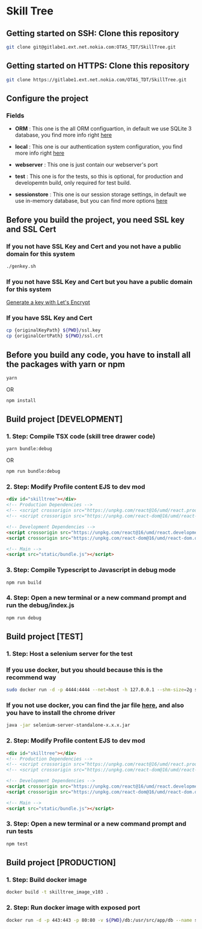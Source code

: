 # Skill Tree

## Getting started on SSH: Clone this repository

```sh
git clone git@gitlabe1.ext.net.nokia.com:OTAS_TDT/SkillTree.git
```

## Getting started on HTTPS: Clone this repository

```sh
git clone https://gitlabe1.ext.net.nokia.com/OTAS_TDT/SkillTree.git
```

## Configure the project

### Fields

* **ORM** : This one is the all ORM configuartion, in default we use SQLite 3 database, you find more info right [here](https://github.com/typeorm/typeorm/blob/master/docs/using-ormconfig.md)

* **local** : This one is our authentication system configuration, you find more info right [here](https://github.com/jaredhanson/passport-local#parameters)

* **webserver** : This one is just contain our webserver's port

* **test** : This one is for the tests, so this is optional, for production and developemtn build, only required for test build.

* **sessionstore** : This one is our session storage settings, in default we use in-memory database, but you can find more options [here](https://github.com/adrai/sessionstore)

## Before you build the project, you need SSL key and SSL Cert

### If you not have SSL Key and Cert and you not have a public domain for this system

```sh
./genkey.sh
```

### If you not have SSL Key and Cert but you have a public domain for this system

[Generate a key with Let's Encrypt](https://letsencrypt.org/getting-started)

### If you have SSL Key and Cert

```sh
cp {originalKeyPath} ${PWD}/ssl.key
cp {originalCertPath} ${PWD}/ssl.crt
```

## Before you build any code, you have to install all the packages with yarn or npm

```sh
yarn
```

OR

```sh
npm install
```

## Build project [DEVELOPMENT]

### 1. Step: Compile TSX code (skill tree drawer code)

```sh
yarn bundle:debug
```

OR

```sh
npm run bundle:debug
```

### 2. Step: Modify Profile content EJS to dev mod

```html
<div id="skilltree"></div>
<!-- Production Dependencies -->
<!-- <script crossorigin src="https://unpkg.com/react@16/umd/react.production.min.js"></script> -->
<!-- <script crossorigin src="https://unpkg.com/react-dom@16/umd/react-dom.production.min.js"></script> -->

<!-- Development Dependencies -->
<script crossorigin src="https://unpkg.com/react@16/umd/react.development.js"></script>
<script crossorigin src="https://unpkg.com/react-dom@16/umd/react-dom.development.js"></script>

<!-- Main -->
<script src="static/bundle.js"></script>
```

### 3. Step: Compile Typescript to Javascript in debug mode

```sh
npm run build
```

### 4. Step: Open a new terminal or a new command prompt and run the debug/index.js

```sh
npm run debug
```

## Build project [TEST]

### 1. Step: Host a selenium server for the test

### If you use docker, but you should because this is the recommend way

```sh
sudo docker run -d -p 4444:4444 --net=host -h 127.0.0.1 --shm-size=2g selenium/standalone-chrome:3.12.0-cobalt
```

### If you not use docker, you can find the jar file [here](http://selenium-release.storage.googleapis.com/index.html), and also you have to install the chrome driver

```sh
java -jar selenium-server-standalone-x.x.x.jar
```

### 2. Step: Modify Profile content EJS to dev mod

```html
<div id="skilltree"></div>
<!-- Production Dependencies -->
<!-- <script crossorigin src="https://unpkg.com/react@16/umd/react.production.min.js"></script> -->
<!-- <script crossorigin src="https://unpkg.com/react-dom@16/umd/react-dom.production.min.js"></script> -->

<!-- Development Dependencies -->
<script crossorigin src="https://unpkg.com/react@16/umd/react.development.js"></script>
<script crossorigin src="https://unpkg.com/react-dom@16/umd/react-dom.development.js"></script>

<!-- Main -->
<script src="static/bundle.js"></script>
```

### 3. Step: Open a new terminal or a new command prompt and run tests

```sh
npm test
```

## Build project [PRODUCTION]

### 1. Step: Build docker image

```sh
docker build -t skilltree_image_v103 .
```

### 2. Step: Run docker image with exposed port

```sh
docker run -d -p 443:443 -p 80:80 -v ${PWD}/db:/usr/src/app/db --name skilltree_container_v103 skilltree_image_v103
```